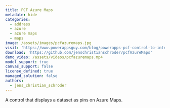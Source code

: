 ```yaml
---
title: PCF Azure Maps
metadate: hide
categories:
  - address
  - azure
  - azure maps
  - maps
image: /assets/images/pcfazuremaps.jpg
visit: 'https://www.powerappsguy.com/blog/powerapps-pcf-control-to-integrate-azure-maps/'
download: 'https://github.com/jenschristianschroder/pcfAzureMaps'
demo_video: /assets/videos/pcfazuremaps.mp4
model_support: true
canvas_support: false
license_defined: true
managed_solution: false
authors:
  - jens_christian_schroder
---
```


A control that displays a dataset as pins on Azure Maps.

